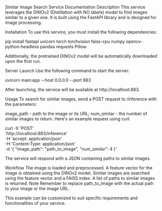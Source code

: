 Similar Image Search Service Documentation
Description
This service leverages the DINOv2 (DIstillation with NO labels) model to find images similar to a given one. It is built using the FastAPI library and is designed for image processing.

Installation
To use this service, you must install the following dependencies:

pip install fastapi uvicorn torch torchvision faiss-cpu numpy opencv-python-headless pandas requests Pillow

Additionally, the pretrained DINOv2 model will be automatically downloaded upon the first run.

Server Launch
Use the following command to start the server:

uvicorn main:app --host 0.0.0.0 --port 883

After launching, the service will be available at http://localhost:883.

Usage
To search for similar images, send a POST request to /inference with the parameters:

image_path - path to the image or its URL;
num_similar - the number of similar images to return.
Here's an example request using curl:

curl -X 'POST' \
  'http://localhost:883/inference' \
  -H 'accept: application/json' \
  -H 'Content-Type: application/json' \
  -d '{
  "image_path": "path_to_image",
  "num_similar": 4
}'


The service will respond with a JSON containing paths to similar images.

Workflow
The image is loaded and preprocessed.
A feature vector for the image is obtained using the DINOv2 model.
Similar images are searched using the feature vector and a FAISS index.
A list of paths to similar images is returned.
Note
Remember to replace path_to_image with the actual path to your image or the image URL.

This example can be customized to suit specific requirements and functionalities of your service.

